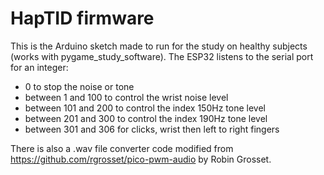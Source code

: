 # HapTID firmware

This is the Arduino sketch made to run for the study on healthy subjects (works with pygame_study_software).
The ESP32 listens to the serial port for an integer:
- 0 to stop the noise or tone
- between 1 and 100 to control the wrist noise level
- between 101 and 200 to control the index 150Hz tone level
- between 201 and 300 to control the index 190Hz tone level
- between 301 and 306 for clicks, wrist then left to right fingers

There is also a .wav file converter code modified from https://github.com/rgrosset/pico-pwm-audio by Robin Grosset.